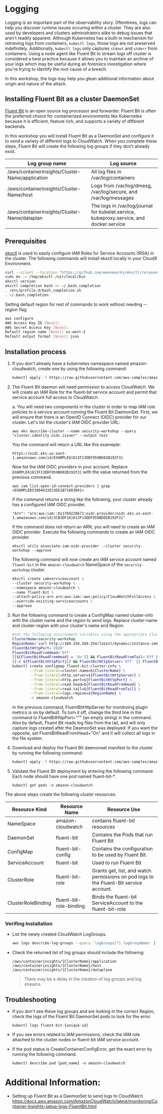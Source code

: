 # Logging
Logging is an important part of the observability story. Oftentimes, logs can help you discover runtime issues occuring within a cluster. They are also used by developers and clusters administrators alike to debug issues that aren't readily apparent. Although Kubernetes has a built-in mechanism for retrieving logs from containers, `kubectl logs`, those logs are not preserved indefinitely. Additionally, `kubectl logs` only captures `stdout` and `stderr` from containers. Using a node agent like Fluent Bit to stream logs off cluster is considered a best practice because it allows you to maintain an archive of your logs which may be useful during an forensics investigation where you're trying to identify the root cause of a breach. 

In this workshop, the logs may help you glean additional information about origin and nature of the attack. 

## Installing Fluent Bit as a cluster DaemonSet
[Fluent Bit](https://fluentbit.io/ "Fluent Bit Project") is an open source log processor and forwarder. Fluent Bit is often the preferred choice for containerized environments like Kubernetes because it is efficient, feature rich, and supports a variety of different backends. 

In this workshop you will install Fluent Bit as a DaemonSet and configure it to send a variety of different logs to CloudWatch. When you complete these steps, Fluent Bit will create the following log groups if they don't already exist.

| Log group name                                  | Log source                                                                              |
| ----------------------------------------------- | --------------------------------------------------------------------------------------- |
| /aws/containerinsights/Cluster-Name/application | All log files in /var/log/containers                                                    |
| /aws/containerinsights/Cluster-Name/host        | Logs from /var/log/dmesg, /var/log/secure, and /var/log/messages                        |
| /aws/containerinsights/Cluster-Name/dataplan    | The logs in /var/log/journal for kubelet.service, kubeproxy.service, and docker.service |

## Prerequisites
[eksctl](https://docs.aws.amazon.com/eks/latest/userguide/eksctl.html) is used to easily configure IAM Roles for Service Accounts (IRSA) in the cluster. The following commands will install eksctl locally in your Cloud9 Environment.

```bash
curl --silent --location "https://github.com/weaveworks/eksctl/releases/latest/download/eksctl_$(uname -s)_amd64.tar.gz" | tar xz -C /tmp
sudo mv -v /tmp/eksctl /usr/local/bin
eksctl version
eksctl completion bash >> ~/.bash_completion
. /etc/profile.d/bash_completion.sh
. ~/.bash_completion
```

Setting default region for rest of commands to work without needing --region flag 
```bash
aws configure
AWS Access Key ID [None]: 
AWS Secret Access Key [None]: 
Default region name [None]: us-west-2
Default output format [None]: json
```




## Installation process
1. If you don't already have a kubernetes namespace named amazon-cloudwatch, create one by using the following command:

    ```bash
    kubectl apply -f https://raw.githubusercontent.com/aws-samples/amazon-cloudwatch-container-insights/latest/k8s-deployment-manifest-templates/deployment-mode/daemonset/container-insights-monitoring/cloudwatch-namespace.yaml
    ```

2. The Fluent Bit daemon will need permission to access CloudWatch. We will create an IAM Role for the fluent-bit service account and permit that service account full access to CloudWatch.

    a. You will need two components in the cluster in order to map IAM role policies to a service account running the Fluent Bit DaemonSet. First, we will ensure that there is an OpenID Connect (OIDC) provider for our cluster. Let's list the cluster's IAM OIDC provider URL:
    
    `aws eks describe-cluster --name security-workshop --query "cluster.identity.oidc.issuer" --output text`

    You the command will return a URL like this exameple:

    `https://oidc.eks.us-east-1.amazonaws.com/id/EXAMPLE61013F13DDF959BD02B192F31`

    Now list the IAM OIDC providers in your account. Replace `EXAMPLE61013F13DDF959BD02B192F31` with the value returned from the previous command.

    `aws iam list-open-id-connect-providers | grep <EXAMPLED539D4633E53DE1B716D3041>`

    If the command returns a string like the following, your cluster already has a configured IAM OIDC provider.
    
    `"Arn": "arn:aws:iam::611769228671:oidc-provider/oidc.eks.us-east-1.amazonaws.com/id/3CB3DF161013F13DDF959BD02B192F31"`

    If the command does not return an ARN, you will need to create an IAM OIDC provider. Execute the following commands to create an IAM OIDC provider.

    `eksctl utils associate-iam-oidc-provider --cluster security-workshop --approve`

    The following command will now create am IAM service account named `fluent-bit` in the `amazon-cloudwatch` NameSpace of the `security-workshop` cluster.
    ```bash
    eksctl create iamserviceaccount \
    --cluster security-workshop \
    --namespace amazon-cloudwatch \
    --name fluent-bit \
    --attach-policy-arn arn:aws:iam::aws:policy/CloudWatchFullAccess \
    --override-existing-serviceaccounts \
    --approve
    ```

3. Run the following command to create a ConfigMap named cluster-info with the cluster name and the region to send logs. Replace cluster-name and cluster-region with your cluster's name and Region.

    ```bash
    #set the following environment variables using the appropriate ClusterName and RegionName
    ClusterName=security-workshop
    RegionName=`curl http://169.254.169.254/latest/dynamic/instance-identity/document|grep region|awk -F\" '{print $4}'`  
    FluentBitHttpPort='2020'
    FluentBitReadFromHead='Off'
    [[${FluentBitReadFromHead} = 'On']] && FluentBitReadFromTail='Off'|| FluentBitReadFromTail='On'
    [[-z ${FluentBitHttpPort}]] && FluentBitHttpServer='Off' || FluentBitHttpServer='On'
    kubectl create configmap fluent-bit-cluster-info \
            --from-literal=cluster.name=${ClusterName} \
            --from-literal=http.server=${FluentBitHttpServer} \
            --from-literal=http.port=${FluentBitHttpPort} \
            --from-literal=read.head=${FluentBitReadFromHead} \
            --from-literal=read.tail=${FluentBitReadFromTail} \
            --from-literal=logs.region=${RegionName} \
            -n amazon-cloudwatch
    ```

    In the previous command, FluentBitHttpServer for monitoring plugin metrics is on by default. To turn it off, change the third line in the command to FluentBitHttpPort=""" (an empty string) in the command. Also by default, Fluent Bit reads log files from the tail, and will only capture logs created after the DeamonSet was deployed. If you want the opposite, set FluentBitReadFromHead="On" and it will collect all logs in the file system.

4. Download and deploy the Fluent Bit daemonset manifest to the cluster by running the following command:

    ```bash
    kubectl apply -f https://raw.githubusercontent.com/aws-samples/amazon-cloudwatch-container-insights/latest/k8s-deployment-manifest-templates/deployment-mode/daemonset/container-insights-monitoring/fluent-bit/fluent-bit.yaml
    ```

5. Validate the Fluent Bit deployment by entering the following command. Each node should have one pod named fluent-bit-\*.

    `kubectl get pods -n amazon-cloudwatch`

The above steps create the following cluster resources:

| Resource Kind      | Resource Name           | Resource Use                                                                           |
| ------------------ | ----------------------- | -------------------------------------------------------------------------------------- |
| NameSpace          | amazon-cloudwatch       | contains fluent-bit resources                                                          |
| DaemonSet          | fluent-bit              | Contains the Pods that run Fluent Bit                                                  |
| ConfigMap          | fluent-bit-config       | Contains the configuration to be used by Fluent Bit.                                   |
| ServiceAccount     | fluent-bit              | Used to run Fluent Bit                                                                 |
| ClusterRole        | fluent-bit-role         | Grants get, list, and watch permissions on pod logs to the Fluent-Bit service account. |
| ClusterRoleBinding | fluent-bit-role-binding | Binds the fluent-bit ServiceAccount to the fluent-bit-role                             |

### Verifing Installation

- List the newly created CloudWatch LogGroups.

    ```bash
    aws logs describe-log-groups --query 'logGroups[*].logGroupName' | grep "container"
    ```

- Check the returned list of log groups should include the following:

    ```
    /aws/containerinsights/{ClusterName}/application
    /aws/containerinsights/{ClusterName}/host
    /aws/containerinsights/{ClusterName}/dataplane
    ```

    > There may be a delay in the creation of log groups and log streams.

## Troubleshooting

- If you don't see these log groups and are looking in the correct Region, check the logs of the Fluent Bit DaemonSet pods to look for the error.

    `kubectl logs fluent-bit-{unique-id}`

- If you see errors related to IAM permissions, check the IAM role attached to the cluster nodes or fluent-bit IAM service account.

- If the pod status is CreateContainerConfigError, get the exact error by running the following command.

    `kubectl describe pod {pod_name} -n amazon-cloudwatch`

# Additional Information:

- Setting up Fluent Bit as a DaemonSet to send logs to CloudWatch <https://docs.aws.amazon.com/AmazonCloudWatch/latest/monitoring/Container-Insights-setup-logs-FluentBit.html>
